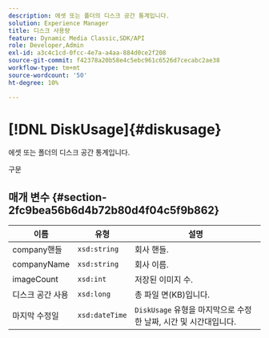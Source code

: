 ```yaml
---
description: 에셋 또는 폴더의 디스크 공간 통계입니다.
solution: Experience Manager
title: 디스크 사용량
feature: Dynamic Media Classic,SDK/API
role: Developer,Admin
exl-id: a3c4c1cd-0fcc-4e7a-a4aa-884d0ce2f208
source-git-commit: f42378a20b58e4c5ebc961c6526d7cecabc2ae38
workflow-type: tm+mt
source-wordcount: '50'
ht-degree: 10%

---
```


# [!DNL DiskUsage]{#diskusage}

에셋 또는 폴더의 디스크 공간 통계입니다.

구문

## 매개 변수 {#section-2fc9bea56b6d4b72b80d4f04c5f9b862}

| 이름 | 유형 | 설명 |
|---|---|---|
| company핸들 | `xsd:string` | 회사 핸들. |
| companyName | `xsd:string` | 회사 이름. |
| imageCount | `xsd:int` | 저장된 이미지 수. |
| 디스크 공간 사용 | `xsd:long` | 총 파일 면(KB)입니다. |
| 마지막 수정일 | `xsd:dateTime` | `DiskUsage` 유형을 마지막으로 수정한 날짜, 시간 및 시간대입니다. |
